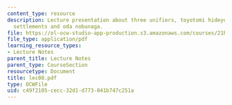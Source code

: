 ```yaml
---
content_type: resource
description: Lecture presentation about three unifiers, toyotomi hideyoshi, political
  settlements and oda nobunaga.
file: https://ol-ocw-studio-app-production.s3.amazonaws.com/courses/21h-522-japan-in-the-age-of-the-samurai-history-and-film-fall-2006/c49f2105cecc32d1d773041b747c251a_lec08.pdf
file_type: application/pdf
learning_resource_types:
- Lecture Notes
parent_title: Lecture Notes
parent_type: CourseSection
resourcetype: Document
title: lec08.pdf
type: OCWFile
uid: c49f2105-cecc-32d1-d773-041b747c251a
---
```

